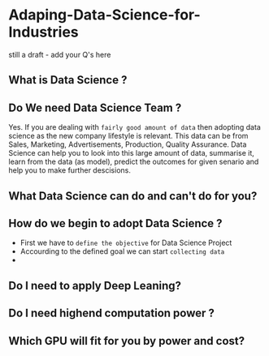 # Adaping-Data-Science-for-Industries
still a draft - add your Q's here

What is Data Science ?
-

Do We need Data Science Team ?
-
Yes. If you are dealing with `fairly good amount of data` then adopting data science as the new company lifestyle is relevant.
This data can be from Sales, Marketing, Advertisements, Production, Quality Assurance. Data Science can help you to look into this large amount of data, summarise it, learn from the data (as model), predict the outcomes for given senario and help you to make further descisions.

What Data Science can do and can't do for you?
-


How do we begin to adopt Data Science ?
- 
- First we have to `define the objective` for Data Science Project
- Accourding to the defined goal we can start `collecting data`
- 

Do I need to apply Deep Leaning?
-

Do I need highend computation power ?
-

Which GPU will fit for you by power and cost?
-
